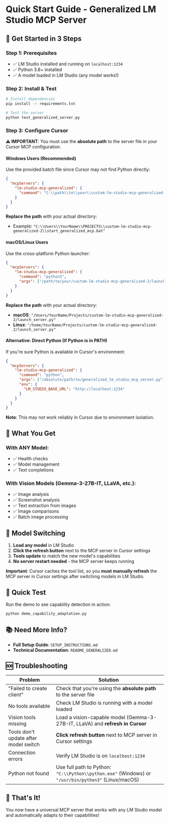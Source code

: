 # Quick Start Guide - Generalized LM Studio MCP Server

## 🚀 **Get Started in 3 Steps**

### **Step 1: Prerequisites**
- ✅ LM Studio installed and running on `localhost:1234`
- ✅ Python 3.8+ installed
- ✅ A model loaded in LM Studio (any model works!)

### **Step 2: Install & Test**
```bash
# Install dependencies
pip install -r requirements.txt

# Test the server
python test_generalized_server.py
```

### **Step 3: Configure Cursor**

**⚠️ IMPORTANT**: You must use the **absolute path** to the server file in your Cursor MCP configuration.

#### **Windows Users (Recommended)**
Use the provided batch file since Cursor may not find Python directly:

```json
{
  "mcpServers": {
    "lm-studio-mcp-generalized": {
      "command": "C:\\path\\to\\your\\custom-lm-studio-mcp-generalized-2\\start_generalized_mcp.bat"
    }
  }
}
```

**Replace the path** with your actual directory:
- Example: `"C:\\Users\\YourName\\PROJECTS\\custom-lm-studio-mcp-generalized-2\\start_generalized_mcp.bat"`

#### **macOS/Linux Users**
Use the cross-platform Python launcher:

```json
{
  "mcpServers": {
    "lm-studio-mcp-generalized": {
      "command": "python3",
      "args": ["/path/to/your/custom-lm-studio-mcp-generalized-2/launch_server.py"]
    }
  }
}
```

**Replace the path** with your actual directory:
- **macOS**: `"/Users/YourName/Projects/custom-lm-studio-mcp-generalized-2/launch_server.py"`
- **Linux**: `"/home/YourName/Projects/custom-lm-studio-mcp-generalized-2/launch_server.py"`

#### **Alternative: Direct Python (If Python is in PATH)**
If you're sure Python is available in Cursor's environment:

```json
{
  "mcpServers": {
    "lm-studio-mcp-generalized": {
      "command": "python",
      "args": ["/absolute/path/to/generalized_lm_studio_mcp_server.py"],
      "env": {
        "LM_STUDIO_BASE_URL": "http://localhost:1234"
      }
    }
  }
}
```

**Note**: This may not work reliably in Cursor due to environment isolation.

## 🎯 **What You Get**

### **With ANY Model:**
- ✅ Health checks
- ✅ Model management
- ✅ Text completions

### **With Vision Models (Gemma-3-27B-IT, LLaVA, etc.):**
- ✅ Image analysis
- ✅ Screenshot analysis
- ✅ Text extraction from images
- ✅ Image comparisons
- ✅ Batch image processing

## 🔄 **Model Switching**

1. **Load any model** in LM Studio
2. **Click the refresh button** next to the MCP server in Cursor settings
3. **Tools update** to match the new model's capabilities
4. **No server restart needed** - the MCP server keeps running

**Important**: Cursor caches the tool list, so you **must manually refresh** the MCP server in Cursor settings after switching models in LM Studio.

## 🧪 **Quick Test**

Run the demo to see capability detection in action:
```bash
python demo_capability_adaptation.py
```

## 📚 **Need More Info?**

- **Full Setup Guide**: `SETUP_INSTRUCTIONS.md`
- **Technical Documentation**: `README_GENERALIZED.md`

## 🆘 **Troubleshooting**

| Problem | Solution |
|---------|----------|
| "Failed to create client" | Check that you're using the **absolute path** to the server file |
| No tools available | Check LM Studio is running with a model loaded |
| Vision tools missing | Load a vision-capable model (Gemma-3-27B-IT, LLaVA) and **refresh in Cursor** |
| Tools don't update after model switch | **Click refresh button** next to MCP server in Cursor settings |
| Connection errors | Verify LM Studio is on `localhost:1234` |
| Python not found | Use full path to Python: `"C:\\Python\\python.exe"` (Windows) or `"/usr/bin/python3"` (Linux/macOS) |

## 🎉 **That's It!**

You now have a universal MCP server that works with any LM Studio model and automatically adapts to their capabilities! 